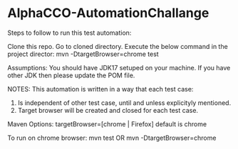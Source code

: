 # AlphaCCO-AutomationChallange

Steps to follow to run this test automation:

Clone this repo.
Go to cloned directory.
Execute the below command in the project director: mvn -DtargetBrowser=chrome test

Assumptions:
You should have JDK17 setuped on your machine. If you have other JDK then please update the POM file.

NOTES:
This automation is written in a way that each test case:
1. Is independent of other test case, until and unless explicityly mentioned.
2. Target browser will be created and closed for each test case.

Maven Options:
targetBrowser=[chrome | Firefox] default is chrome

To run on chrome browser:
mvn test
OR
mvn -DtargetBrowser=chrome
